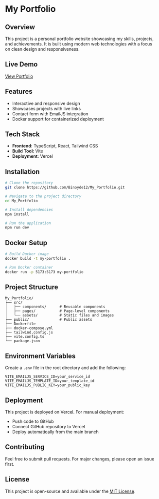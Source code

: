 # My Portfolio

## Overview
This project is a personal portfolio website showcasing my skills, projects, and achievements. It is built using modern web technologies with a focus on clean design and responsiveness.

## Live Demo
[View Portfolio](https://Binoyde12.github.io/My_Portfolio/)

## Features
- Interactive and responsive design
- Showcases projects with live links
- Contact form with EmailJS integration
- Docker support for containerized deployment

## Tech Stack
- **Frontend:** TypeScript, React, Tailwind CSS
- **Build Tool:** Vite
- **Deployment:** Vercel

## Installation
```bash
# Clone the repository
git clone https://github.com/Binoyde12/My_Portfolio.git

# Navigate to the project directory
cd My_Portfolio

# Install dependencies
npm install

# Run the application
npm run dev
```

## Docker Setup
```bash
# Build Docker image
docker build -t my-portfolio .

# Run Docker container
docker run -p 5173:5173 my-portfolio
```

## Project Structure
```
My_Portfolio/
├── src/
│   ├── components/      # Reusable components
│   ├── pages/           # Page-level components
│   └── assets/          # Static files and images
├── public/              # Public assets
├── Dockerfile
├── docker-compose.yml
├── tailwind.config.js
├── vite.config.ts
└── package.json
```

## Environment Variables
Create a `.env` file in the root directory and add the following:
```
VITE_EMAILJS_SERVICE_ID=your_service_id
VITE_EMAILJS_TEMPLATE_ID=your_template_id
VITE_EMAILJS_PUBLIC_KEY=your_public_key
```

## Deployment
This project is deployed on Vercel. For manual deployment:
- Push code to GitHub
- Connect GitHub repository to Vercel
- Deploy automatically from the main branch

## Contributing
Feel free to submit pull requests. For major changes, please open an issue first.

## License
This project is open-source and available under the [MIT License](LICENSE).


